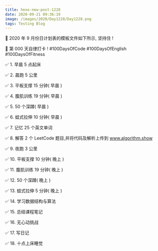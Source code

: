 ```yaml
---
title: hexo-new-post-1228
date: 2020-09-21 09:36:19
image: /images/2020/Day1228/Day1228.png
tags: Testing Blog
---
```


📝 2020 年 9 月份日计划表的模板文件如下所示, 坚持住 !

🎉 第 000 天自律打卡 ! 
#100DaysOfCode
#100DaysOfEnglish
#100DaysOfFitness


✅ 1. 早晨 5 点起床

✅ 2. 晨跑 5 公里

✅ 3. 平板支撑 15 分钟( 早晨 )

✅ 4. 腹肌训练 19 分钟( 早晨 )

✅ 5. 50 个深蹲( 早晨 )

✅ 6. 蛙式拉伸 10 分钟( 早晨 )

✅ 7. 记忆 25 个英文单词 

✅ 8. 解答 2 个 LeetCode 题目,并将代码及解析上传到 www.algorithm.show

✅ 9. 夜跑 3 公里

✅ 10. 平板支撑 10 分钟( 晚上 )

✅ 11. 腹肌训练 19 分钟( 晚上 )

✅ 12. 50 个深蹲( 晚上 )

✅ 13. 蛙式拉伸 5 分钟( 晚上 )

✅ 14. 学习数据结构与算法

✅ 15. 总结课程笔记

✅ 16. 无心动挑战

✅ 17. 写日记

✅ 18. 十点上床睡觉
